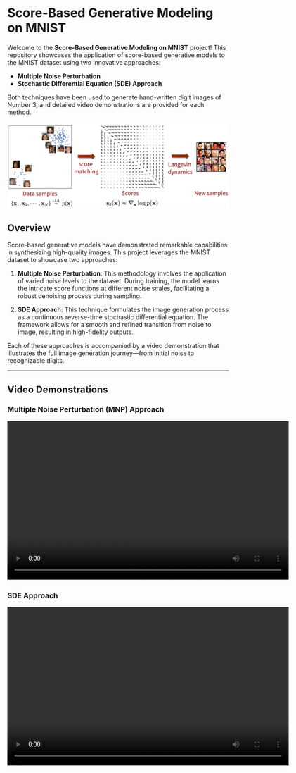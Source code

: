 # Score-Based Generative Modeling on MNIST

Welcome to the **Score-Based Generative Modeling on MNIST** project! This repository showcases the application of score-based generative models to the MNIST dataset using two innovative approaches:
- **Multiple Noise Perturbation**
- **Stochastic Differential Equation (SDE) Approach**

Both techniques have been used to generate hand-written digit images of Number 3, and detailed video demonstrations are provided for each method.

![MNIST Generative Model](./assets/smld.jpg)

## Overview

Score-based generative models have demonstrated remarkable capabilities in synthesizing high-quality images. This project leverages the MNIST dataset to showcase two approaches:

1. **Multiple Noise Perturbation**: This methodology involves the application of varied noise levels to the dataset. During training, the model learns the intricate score functions at different noise scales, facilitating a robust denoising process during sampling.
   
2. **SDE Approach**: This technique formulates the image generation process as a continuous reverse-time stochastic differential equation. The framework allows for a smooth and refined transition from noise to image, resulting in high-fidelity outputs.

Each of these approaches is accompanied by a video demonstration that illustrates the full image generation journey—from initial noise to recognizable digits.

---

## Video Demonstrations

### Multiple Noise Perturbation (MNP) Approach

<video width="640" height="360" controls>
  <source src="./assets/MNP.mp4" type="video/mp4">
  Your browser does not support the video tag.
</video>

### SDE Approach

<video width="640" height="360" controls>
  <source src="./assets/SDE.mp4" type="video/mp4">
  Your browser does not support the video tag.
</video>
